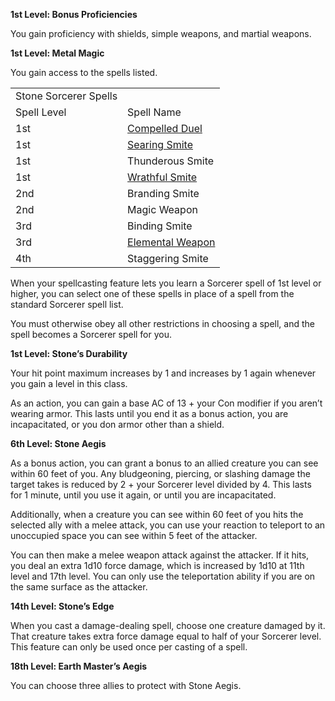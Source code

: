 **1st Level: Bonus Proficiencies**

You gain proficiency with shields, simple weapons, and martial weapons.

**1st Level: Metal Magic**

You gain access to the spells listed. 

|                       |                                                                             |
| --------------------- | --------------------------------------------------------------------------- |
| Stone Sorcerer Spells |                                                                             |
| Spell Level           | Spell Name                                                                  |
| 1st                   | [Compelled Duel](https://blackcitadelrpg.com/compelled-duel-5e/)            |
| 1st                   | [Searing Smite](https://blackcitadelrpg.com/spells/searing-smite-5e/)       |
| 1st                   | Thunderous Smite                                                            |
| 1st                   | [Wrathful Smite](https://blackcitadelrpg.com/spells/wrathful-smite-5e/)     |
| 2nd                   | Branding Smite                                                              |
| 2nd                   | Magic Weapon                                                                |
| 3rd                   | Binding Smite                                                               |
| 3rd                   | [Elemental Weapon](https://blackcitadelrpg.com/spells/elemental-weapon-5e/) |
| 4th                   | Staggering Smite                                                            |

When your spellcasting feature lets you learn a Sorcerer spell of 1st level or higher, you can select one of these spells in place of a spell from the standard Sorcerer spell list. 

You must otherwise obey all other restrictions in choosing a spell, and the spell becomes a Sorcerer spell for you.

**1st Level: Stone’s Durability**

Your hit point maximum increases by 1 and increases by 1 again whenever you gain a level in this class.

As an action, you can gain a base AC of 13 + your Con modifier if you aren’t wearing armor. This lasts until you end it as a bonus action, you are incapacitated, or you don armor other than a shield.

**6th Level: Stone Aegis**

As a bonus action, you can grant a bonus to an allied creature you can see within 60 feet of you. Any bludgeoning, piercing, or slashing damage the target takes is reduced by 2 + your Sorcerer level divided by 4. This lasts for 1 minute, until you use it again, or until you are incapacitated.

Additionally, when a creature you can see within 60 feet of you hits the selected ally with a melee attack, you can use your reaction to teleport to an unoccupied space you can see within 5 feet of the attacker. 

You can then make a melee weapon attack against the attacker. If it hits, you deal an extra 1d10 force damage, which is increased by 1d10 at 11th level and 17th level. You can only use the teleportation ability if you are on the same surface as the attacker.

**14th Level: Stone’s Edge**

When you cast a damage-dealing spell, choose one creature damaged by it. That creature takes extra force damage equal to half of your Sorcerer level. This feature can only be used once per casting of a spell.

**18th Level: Earth Master’s Aegis**

You can choose three allies to protect with Stone Aegis.